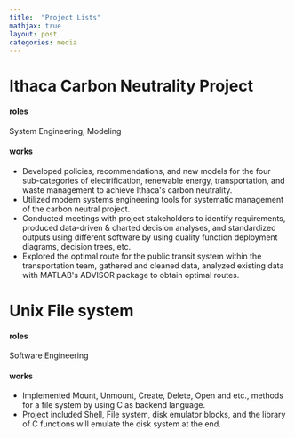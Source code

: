```yaml
---
title:  "Project Lists"
mathjax: true
layout: post
categories: media
---
```


# Ithaca Carbon Neutrality Project

#### roles
System Engineering, Modeling
#### works
* Developed policies, recommendations, and new models for the four sub-categories of electrification, renewable energy, transportation, and waste management to achieve Ithaca's carbon neutrality.
* Utilized modern systems engineering tools for systematic management of the carbon neutral project.
* Conducted meetings with project stakeholders to identify requirements, produced data-driven & charted decision analyses, and
standardized outputs using different software by using quality function deployment diagrams, decision trees, etc.
* Explored the optimal route for the public transit system within the transportation team, gathered and cleaned data, analyzed
existing data with MATLAB's ADVISOR package to obtain optimal routes.

# Unix File system

#### roles
Software Engineering
#### works
* Implemented Mount, Unmount, Create, Delete, Open and etc., methods for a file system by using C as backend language.
* Project included Shell, File system, disk emulator blocks, and the library of C functions will emulate the disk system at the end.
